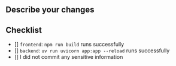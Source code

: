 ## Describe your changes

## Checklist

- [] `frontend`: `npm run build` runs successfully
- [] `backend`: `uv run uvicorn app:app --reload` runs successfully
- [] I did not commit any sensitive information

